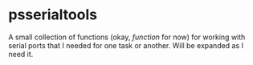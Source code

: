 # psserialtools

A small collection of functions  (okay, *function* for now) for working with serial ports that I needed for one task or another. Will be expanded as I need it.